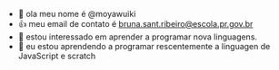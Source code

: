 - 👋 ola meu nome é @moyawuiki
- 👍 meu email de contato é bruna.sant.ribeiro@escola.pr.gov.br
- 👀 estou interessado em aprender a programar nova linguagens.
- 🌱 eu estou aprendendo a programar rescentemente a linguagen de JavaScript e scratch

